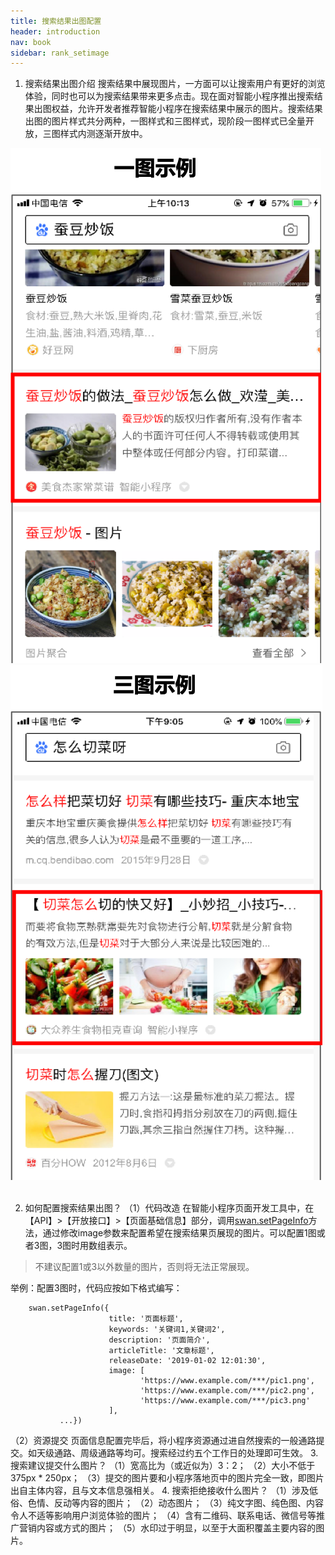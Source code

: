 ```yaml
---
title: 搜索结果出图配置
header: introduction
nav: book
sidebar: rank_setimage
---
```



1. 搜索结果出图介绍
搜索结果中展现图片，一方面可以让搜索用户有更好的浏览体验，同时也可以为搜索结果带来更多点击。现在面对智能小程序推出搜索结果出图权益，允许开发者推荐智能小程序在搜索结果中展示的图片。搜索结果出图的图片样式共分两种，一图样式和三图样式，现阶段一图样式已全量开放，三图样式内测逐渐开放中。


<div class="m-doc-custom-examples">
    <div class="m-doc-custom-examples-correct">
        <img src="../../img/introduction/rank/rank0916.png"> 
    </div>
    <div class="m-doc-custom-examples-correct">
        <img src="../../img/introduction/rank/rank09161.png"> 
    </div>
    <div class="m-doc-custom-examples-correct">
        <img src=" ">
    </div>     
</div>

2. 如何配置搜索结果出图？
（1）代码改造
在智能小程序页面开发工具中，在【API】>【开放接口】>【页面基础信息】部分，调用[swan.setPageInfo](https://smartprogram.baidu.com/docs/develop/api/pageinfo/#swan-setPageInfo/)方法，通过修改image参数来配置希望在搜索结果页展现的图片。可以配置1图或者3图，3图时用数组表示。

>不建议配置1或3以外数量的图片，否则将无法正常展现。

举例：配置3图时，代码应按如下格式编写：

```
    swan.setPageInfo({
                      title: '页面标题',
                      keywords: '关键词1,关键词2',
                      description: '页面简介',
                      articleTitle: '文章标题',
                      releaseDate: '2019-01-02 12:01:30',
                      image: [
                             'https://www.example.com/***/pic1.png',
                             'https://www.example.com/***/pic2.png',
                             'https://www.example.com/***/pic3.png'
                      ],
           ...})
```
（2）资源提交
页面信息配置完毕后，将小程序资源通过进自然搜索的一般通路提交。如天级通路、周级通路等均可。搜索经过约五个工作日的处理即可生效。
3. 搜索建议提交什么图片？
（1）宽高比为（或近似为）3：2；
（2）大小不低于375px * 250px；
（3）提交的图片要和小程序落地页中的图片完全一致，即图片出自主体内容，且与文本信息强相关。
4. 搜索拒绝接收什么图片？
（1）涉及低俗、色情、反动等内容的图片；
（2）动态图片；
（3）纯文字图、纯色图、内容令人不适等影响用户浏览体验的图片；
（4）含有二维码、联系电话、微信号等推广营销内容或方式的图片；
（5）水印过于明显，以至于大面积覆盖主要内容的图片。